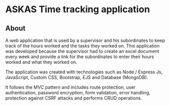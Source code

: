 # ASKAS Time tracking application

## About

A web application that is used by a supervisor and his subordinates to keep track of the hours worked and the tasks they worked on. This application was developed because the supervisor had to create an excel document every week and provide a link for the subordinates to enter their hours worked and what they worked on.

The application was created with technologies such as Node / Express Js, JavaScript, Custom CSS, Bootstrap, EJS and Database (MongoDB).

It follows the MVC pattern and includes route protection, user authentication, password encryption, form validation, error handling, protection against CSRF attacks and performs CRUD operations.